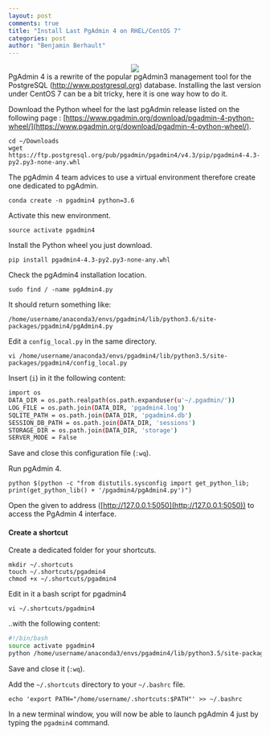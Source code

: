 ```yaml
---
layout: post
comments: true
title: "Install Last PgAdmin 4 on RHEL/CentOS 7"
categories: post
author: "Benjamin Berhault"
---
```


<div class="row">
  <div class="col grid s12 m6 l3">
    <center><img src="{{ '/images/pgadmin.png' | relative_url }}" class="responsive-img"></center>
  </div>
  <div class="col grid s12 m6 l9 ">
    PgAdmin 4 is a rewrite of the popular pgAdmin3 management tool for the PostgreSQL (<a href="http://www.postgresql.org">http://www.postgresql.org</a>) database. Installing the last version under CentOS 7 can be a bit tricky, here it is one way how to do it.
  </div>
</div>

Download the Python wheel for the last pgAdmin release listed on the following page : [https://www.pgadmin.org/download/pgadmin-4-python-wheel/](https://www.pgadmin.org/download/pgadmin-4-python-wheel/).
```console
cd ~/Downloads
wget https://ftp.postgresql.org/pub/pgadmin/pgadmin4/v4.3/pip/pgadmin4-4.3-py2.py3-none-any.whl
```

The pgAdmin 4 team advices to use a virtual environment therefore create one dedicated to pgAdmin.
```console
conda create -n pgadmin4 python=3.6
```

Activate this new environment.
```console
source activate pgadmin4
```

Install the Python wheel you just download.
```console
pip install pgadmin4-4.3-py2.py3-none-any.whl
```

Check the pgAdmin4 installation location.
```console
sudo find / -name pgAdmin4.py
```

It should return something like:
```console
/home/username/anaconda3/envs/pgadmin4/lib/python3.6/site-packages/pgadmin4/pgAdmin4.py
```

Edit a `config_local.py` in the same directory.
```console
vi /home/username/anaconda3/envs/pgadmin4/lib/python3.5/site-packages/pgadmin4/config_local.py
```

Insert (`i`) in it the following content: 
```bash
import os
DATA_DIR = os.path.realpath(os.path.expanduser(u'~/.pgadmin/'))
LOG_FILE = os.path.join(DATA_DIR, 'pgadmin4.log')
SQLITE_PATH = os.path.join(DATA_DIR, 'pgadmin4.db')
SESSION_DB_PATH = os.path.join(DATA_DIR, 'sessions') 
STORAGE_DIR = os.path.join(DATA_DIR, 'storage')
SERVER_MODE = False
```

Save and close this configuration file (`:wq`).

Run pgAdmin 4.
```console
python $(python -c "from distutils.sysconfig import get_python_lib; print(get_python_lib() + '/pgadmin4/pgAdmin4.py')")
```

Open the given to address ([http://127.0.0.1:5050](http://127.0.0.1:5050)) to access the PgAdmin 4 interface.

#### Create a shortcut

Create a dedicated folder for your shortcuts.
```console
mkdir ~/.shortcuts
touch ~/.shortcuts/pgadmin4
chmod +x ~/.shortcuts/pgadmin4
```

Edit in it a bash script for pgadmin4 
```console
vi ~/.shortcuts/pgadmin4
```

..with the following content: 
```bash
#!/bin/bash
source activate pgadmin4
python /home/username/anaconda3/envs/pgadmin4/lib/python3.5/site-packages/pgadmin4/pgAdmin4.py
```

Save and close it (`:wq`).

Add the `~/.shortcuts` directory to your `~/.bashrc` file.
```console
echo 'export PATH="/home/username/.shortcuts:$PATH"' >> ~/.bashrc
```

In a new terminal window, you will now be able to launch pgAdmin 4 just by typing the `pgadmin4` command.
